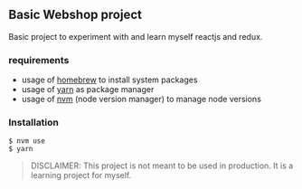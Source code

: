 ## Basic Webshop project

Basic project to experiment with and learn myself reactjs and redux. 

### requirements
- usage of [homebrew](https://brew.sh/) to install system packages
- usage of [yarn](https://formulae.brew.sh/formula/yarn) as package manager
- usage of [nvm](https://formulae.brew.sh/formula/nvm) (node version manager) to manage node versions 

### Installation

    $ nvm use
    $ yarn

> DISCLAIMER: This project is not meant to be used in production. It is a learning project for myself.
